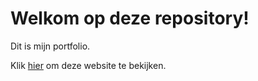 # Welkom op deze repository!

Dit is mijn portfolio.

Klik [hier](https://anastasiiahav.github.io/anastasiia/) om deze website te bekijken.

